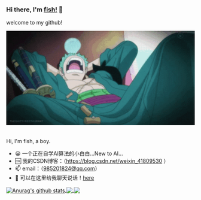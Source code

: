 ### Hi there, I'm [fish!](https://github.com/ooooxianyu) 👋
welcome to my github!

<img src="https://github.com/ooooxianyu/ooooxianyu/blob/master/zoro.gif">

<br />
<br />

Hi, I'm fish, a boy.

- 😀 一个正在自学AI算法的小白白…New to AI…
- 🆒 我的CSDN博客：（https://blog.csdn.net/weixin_41809530 ）
- 📫 email：（985201824@qq.com）
- 💬 可以在这里给我聊天说话！[here](https://github.com/ooooxianyu/ooooxianyu/issues)


<a href="https://github.com/anuraghazra/github-readme-stats">
  <img align="center" src="https://github-readme-stats.vercel.app/api?username=ooooxianyu&show_icons=true&include_all_commits=true&theme=radical" alt="Anurag's github stats" />
</a>
<a href="https://github.com/anuraghazra/github-readme-stats">
  <!-- Change the `github-readme-stats.vercel.app` to `github-readme-stats.vercel.app`  -->
  <img align="center" src="https://github-readme-stats.vercel.app/api/top-langs/?username=ooooxianyu&layout=compact&theme=radical" />
</a>

<a href="https://github.com/ooooxianyu/ooooxianyu">
  <!-- Change the `github-readme-stats.vercel.app` to `github-readme-stats.vercel.app`  -->
  <img align="center" src="https://github-readme-stats.vercel.app/api/pin/?username=ooooxianyu&repo=ooooxianyu&theme=radical" />
</a>

